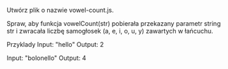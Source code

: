 
Utwórz plik o nazwie vowel-count.js.

Spraw, aby funkcja vowelCount(str) pobierała przekazany parametr string str i zwracała liczbę samogłosek (a, e, i, o, u, y) zawartych w łańcuchu.

Przyklady
Input: "hello"
Output: 2

Input: "bolonello"
Output: 4